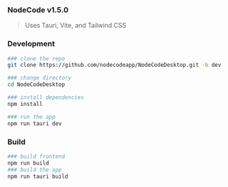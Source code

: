 ### NodeCode v1.5.0

> Uses Tauri, Vite, and Tailwind CSS

### Development
```bash
### clone the repo
git clone https://github.com/nodecodeapp/NodeCodeDesktop.git -b dev

### change directory
cd NodeCodeDesktop

### install dependencies
npm install

### run the app
npm run tauri dev
```

### Build
```bash
### build frontend
npm run build
### build the app
npm run tauri build
```


<!-- apple key -->
<!-- 
Key steps:
Join Apple Developer Program:
You need to enroll in the Apple Developer Program to access the necessary tools for creating signing certificates. 
Access Developer Portal:
Log in to your Apple Developer account on the developer portal. 
Navigate to Certificates, Identifiers & Profiles:
Go to the section where you can manage certificates and profiles for your developer account. 
Create a Certificate Signing Request (CSR):
Use Keychain Access on your Mac to generate a CSR, which is a request to Apple to issue a code signing certificate for you. 
Select "Developer ID" certificate type:
When creating a new certificate, choose the "Developer ID" option to generate a certificate specifically for signing macOS applications. 
Download the certificate:
Once Apple issues the certificate based on your CSR, download it to your Mac. 
Import into Xcode:
In Xcode, go to your project settings and import the downloaded certificate to use it for code signing your .dmg file. 
Important points to remember:
Account Holder Access:
To create a Developer ID certificate, you need to be the Account Holder of your development team. 
Code Signing in Xcode:
Once you have the certificate, you can use Xcode's code signing features to sign your .dmg file with the appropriate settings. 
Notarization:
For increased security, consider notarizing your signed .dmg file through Apple's notarization service after signing it. 
 -->
